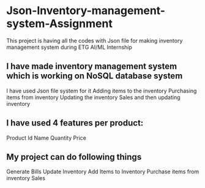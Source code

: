 # Json-Inventory-management-system-Assignment
This project is having all the codes with Json file for making inventory management system during ETG AI/ML Internship

## I have made inventory management system which is working on NoSQL database system
I have used Json file system for it
Adding items to the inventory
Purchasing items from inventory
Updating the inventory
Sales and then updating inventory

## I have used 4 features per product:
Product Id
Name
Quantity
Price

## My project can do following things
Generate Bills
Update Inventory
Add Items to Inventory
Purchase items from inventory
Sales
